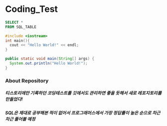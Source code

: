 # Coding_Test
```SQL
SELECT *
FROM SQL_TABLE
```
```c++
#include <iostream>
int main(){
  cout << "Hello World!" << endl;
}
```
```JAVA
public static void main(String[] args) {
  System.out.println("Hello World!");
}
```
### About Repository
##### 티스토리에만 기록하던 코딩테스트를 깃에서도 관리하면 좋을 듯해서 새로 레포지토리를 만들었다!
##### SQL은 제대로 공부해본 적이 없어서 프로그래머스에서 가장 정답률이 높은 순으로 차근 차근 풀어볼 예정
